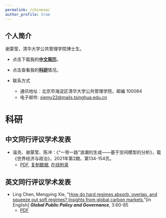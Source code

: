 ```yaml
---
permalink: /chinese/
author_profile: true
---
```


## 个人简介

谢蒙莹，清华大学公共管理学院博士生。


- 点击下载我的[**中文简历**](https://xiemythu.github.io/files/cv_mengying_chinese.pdf)。

- 点击查看我的[**科研**](#科研)情况。



- 联系方式
   + 通讯地址：北京市海淀区清华大学公共管理学院，邮编 100084
   + 电子邮件: <xiemy22@mails.tsinghua.edu.cn>

 

# 科研
 
## 中文同行评议学术发表

* 温尧、谢蒙莹、陈冲：《“一带一路”浪潮的生成——基于空间模型的分析》，载《世界经济与政治》，2021年第2期，第134-154页。
    + [PDF](https://cc458.github.io/files/Wen_Xie_Chen_2021_BRI.pdf), [复制数据](https://doi.org/10.7910/DVN/N8B5BC), [在线附录](https://cc458.github.io/files/Wen_Xie_Chen2021.pdf)

## 英文同行评议学术发表

* Ling Chen, Mengying Xie, "[How do hard regimes absorb, overlap, and squeeze out soft regimes? Insights from global carbon markets](https://doi.org/10.1007/s43508-023-00064-3),"[in English] ***Global Public Policy and Governance***, 3:60-85
    + [PDF](https://xiemythu.github.io/files/chen_xie_2023.pdf)
